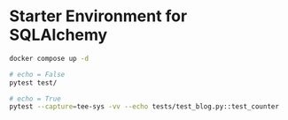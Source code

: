 # Starter Environment for SQLAlchemy

```bash
docker compose up -d

# echo = False
pytest test/

# echo = True
pytest --capture=tee-sys -vv --echo tests/test_blog.py::test_counter
```
